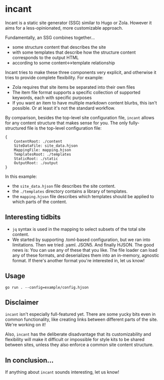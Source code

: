 # incant

Incant is a static site generator (SSG) similar to Hugo or Zola. However it aims for a less-opinionated, more customizable approach.

Fundamentally, an SSG combines together...
- some structure content that describes the site
- with some templates that describe how the structure content corresponds to the output HTML
- according to some content<->template relationship

Incant tries to make these three components very explicit, and otherwise it tries to provide complete flexibility. For example:
- Zola requires that site items be separated into their own files
- The item file format supports a specific collection of supported keywords, each with specific purposes
- If you want an item to have multiple markdown content blurbs, this isn't possible. Or at least it's not the standard workflow.

By comparison, besides the top-level site configuration file, `incant` allows for any content structure that makes sense for you. The only fully-structured file is the top-level configuration file:
```
{
    ContentRoot: ./content
    SiteDataFile: site_data.hjson
    MappingFile: mapping.hjson
    TemplatesRoot: ./templates
    StaticRoot: ./static
    OutputRoot: ./output
}
```

In this example:
- the `site_data.hjson` file describes the site content.
- the `./templates` directory contains a library of templates.
- the `mapping.hjson` file describes which templates should be applied to which parts of the content.

## Interesting tidbits
- `jq` syntax is used in the mapping to select subsets of the total site content.
- We started by supporting .toml-based configuration, but we ran into limitations. Then we tried .yaml. JSON5. And finally HJSON. The good news is: You can use any of these that you like. The file loader can load any of these formats, and deserializes them into an in-memory, agnostic format. If there's another format you're interested in, let us know!

## Usage
```
go run . --config=example/config.hjson
```

## Disclaimer
`incant` isn't especially full-featured yet. There are some yucky bits even in common functionality, like creating links between different parts of the site. We're working on it!

Also, `incant` has the deliberate disadvantage that its customizability and flexibility will make it difficult or impossible for style kits to be shared between sites, unless they also enforce a common site content structure. 

## In conclusion...
If anything about `incant` sounds interesting, let us know!
